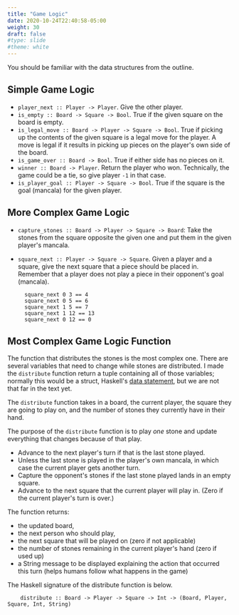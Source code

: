 ```yaml
---
title: "Game Logic"
date: 2020-10-24T22:40:58-05:00
weight: 30
draft: false
#type: slide
#theme: white
---
```


You should be familiar with the data structures from the outline. 

## Simple Game Logic

* `player_next :: Player -> Player`. Give the other player.
* `is_empty :: Board -> Square -> Bool`. True if the given square on
  the board is empty.
* `is_legal_move :: Board -> Player -> Square -> Bool`. True if
  picking up the contents of the given square is a legal move for the
  player. A move is legal if it results in picking up pieces on the
  player's own side of the board.
* `is_game_over :: Board -> Bool`. True if either side has no pieces
  on it. 
* `winner :: Board -> Player`. Return the player who won. Technically,
  the game could be a tie, so give player `-1` in that case. 
* `is_player_goal :: Player -> Square -> Bool`. True if the square is
  the goal (mancala) for the given player.

## More Complex Game Logic

* `capture_stones :: Board -> Player -> Square -> Board`: Take the
  stones from the square opposite the given one and put them in the
  given player's mancala.

* `square_next :: Player -> Square -> Square`. Given a player and a
  square, give the next square that a piece should be placed
  in. Remember that a player does not play a piece in their opponent's
  goal (mancala).
  
        square_next 0 3 == 4
        square_next 0 5 == 6
        square_next 1 5 == 7
        square_next 1 12 == 13
        square_next 0 12 == 0

## Most Complex Game Logic Function

The function that distributes the stones is the most complex one. 
There are several variables that need to change while stones are
distributed. I made the `distribute` function return a tuple
containing all of those variables; normally this would be a struct,
Haskell's [data
statement](http://learnyouahaskell.com/making-our-own-types-and-typeclasses),
but we are not that far in the text yet.

The `distribute` function takes in a board, the current player, the square they are
going to play on, and the number of stones they currently have in
their hand. 

The purpose of the `distribute` function is to play _one_ stone and
update everything that changes because of that play.

* Advance to the next player's turn if that is the last stone played.
* Unless the last stone is played in the player's own mancala, in
  which case the current player gets another turn.
* Capture the opponent's stones if the last stone played lands in an
  empty square.
* Advance to the next square that the current player will play
  in. (Zero if the current player's turn is over.)

The function returns: 
* the updated board, 
* the next person who should play,
* the next square that will be played on (zero if not applicable)
* the number of stones remaining in the current player's hand (zero if
  used up)
* a String message to be displayed explaining the action that occurred
  this turn (helps humans follow what happens in the game)
  

The Haskell signature of the distribute function is below.

        distribute :: Board -> Player -> Square -> Int -> (Board, Player, Square, Int, String)

